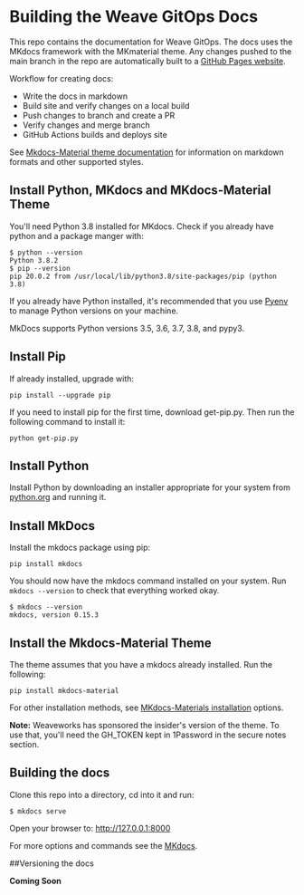 # Building the Weave GitOps Docs
This repo contains the documentation for Weave GitOps.  The docs uses the MKdocs framework with the MKmaterial theme. Any changes pushed to the main branch in the repo are automatically built to a [GitHub Pages website](https://weaveworks.github.io/weave-gitops-docs/). 

Workflow for creating docs: 

* Write the docs in markdown
* Build site and verify changes on a local build
* Push changes to branch and create a PR
* Verify changes and merge branch
* GitHub Actions builds and deploys site

See [Mkdocs-Material theme documentation](https://squidfunk.github.io/mkdocs-material/reference/abbreviations/) for information on markdown formats and other supported styles. 

## Install Python, MKdocs and MKdocs-Material Theme
You'll need Python 3.8 installed for MKdocs. Check if you already have python and a package manger with:

```
$ python --version
Python 3.8.2
$ pip --version
pip 20.0.2 from /usr/local/lib/python3.8/site-packages/pip (python 3.8)
```
If you already have Python installed, it's recommended that you use [Pyenv](https://github.com/pyenv/pyenv-installer) to manage Python versions on your machine.

MkDocs supports Python versions 3.5, 3.6, 3.7, 3.8, and pypy3.

## Install Pip
If already installed, upgrade with: 

`pip install --upgrade pip`

If you need to install pip for the first time, download get-pip.py. Then run the following command to install it:

`python get-pip.py`

## Install Python
Install Python by downloading an installer appropriate for your system from [python.org](https://www.python.org) and running it.

## Install MkDocs
Install the mkdocs package using pip:

`pip install mkdocs`

You should now have the mkdocs command installed on your system. Run `mkdocs
--version` to check that everything worked okay.

```
$ mkdocs --version
mkdocs, version 0.15.3
```

## Install the Mkdocs-Material Theme
The theme assumes that you have a mkdocs already installed. Run the following: 

`pip install mkdocs-material`

For other installation methods, see [MKdocs-Materials installation](https://squidfunk.github.io/mkdocs-material/getting-started/) options. 

**Note:** Weaveworks has sponsored the insider's version of the theme. To use that, you'll need the GH_TOKEN kept in 1Password in the secure notes section.

## Building the docs
Clone this repo into a directory, cd into it and run: 

`$ mkdocs serve`

Open your browser to: http://127.0.0.1:8000

For more options and commands see the [MKdocs](https://www.mkdocs.org/).

##Versioning the docs

**Coming Soon**






